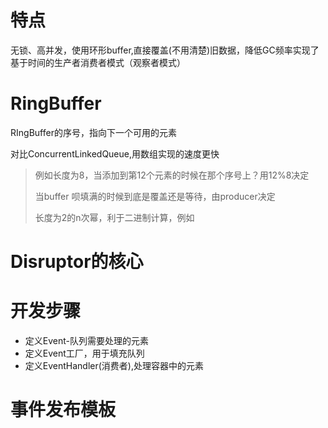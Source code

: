 # 特点

无锁、高并发，使用环形buffer,直接覆盖(不用清楚)旧数据，降低GC频率实现了基于时间的生产者消费者模式（观察者模式）

# RingBuffer

RIngBuffer的序号，指向下一个可用的元素

对比ConcurrentLinkedQueue,用数组实现的速度更快

> 例如长度为8，当添加到第12个元素的时候在那个序号上？用12%8决定
>
> 当buffer 呗填满的时候到底是覆盖还是等待，由producer决定
>
> 长度为2的n次幂，利于二进制计算，例如

# Disruptor的核心

# 开发步骤

+ 定义Event-队列需要处理的元素
+ 定义Event工厂，用于填充队列
+ 定义EventHandler(消费者),处理容器中的元素

# 事件发布模板



